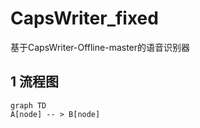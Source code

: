# CapsWriter_fixed
基于CapsWriter-Offline-master的语音识别器

## 1 流程图
```mermaid
graph TD
A[node] -- > B[node]
